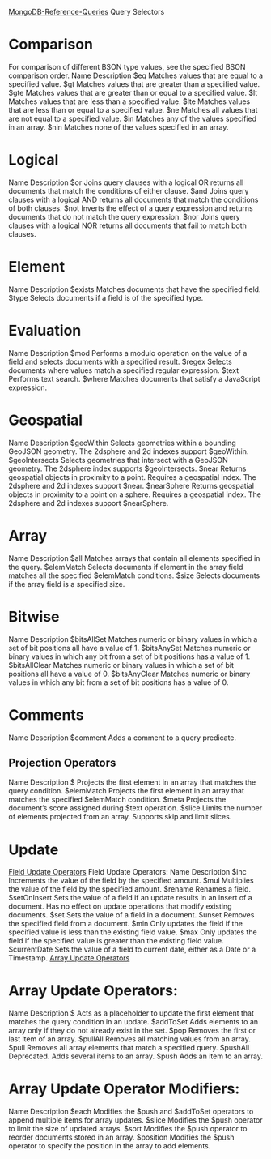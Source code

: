 [MongoDB-Reference-Queries](https://docs.mongodb.com/manual/reference/operator/query/)
Query Selectors
# Comparison
For comparison of different BSON type values, see the specified BSON comparison order.
Name 	        Description
$eq 	        Matches values that are equal to a specified value.
$gt 	        Matches values that are greater than a specified value.
$gte 	        Matches values that are greater than or equal to a specified value.
$lt 	        Matches values that are less than a specified value.
$lte 	        Matches values that are less than or equal to a specified value.
$ne 	        Matches all values that are not equal to a specified value.
$in 	        Matches any of the values specified in an array.
$nin 	        Matches none of the values specified in an array.
# Logical
Name 	        Description
$or 	        Joins query clauses with a logical OR returns all documents that match the conditions of either clause.
$and 	        Joins query clauses with a logical AND returns all documents that match the conditions of both clauses.
$not 	        Inverts the effect of a query expression and returns documents that do not match the query expression.
$nor 	        Joins query clauses with a logical NOR returns all documents that fail to match both clauses.
# Element
Name 	        Description
$exists 	    Matches documents that have the specified field.
$type           Selects documents if a field is of the specified type.
# Evaluation
Name 	        Description
$mod 	        Performs a modulo operation on the value of a field and selects documents with a specified result.
$regex 	        Selects documents where values match a specified regular expression.
$text 	        Performs text search.
$where 	        Matches documents that satisfy a JavaScript expression.
# Geospatial
Name 	        Description
$geoWithin 	    Selects geometries within a bounding GeoJSON geometry. The 2dsphere and 2d indexes support $geoWithin.
$geoIntersects 	Selects geometries that intersect with a GeoJSON geometry. The 2dsphere index supports $geoIntersects.
$near 	        Returns geospatial objects in proximity to a point. Requires a geospatial index. The 2dsphere and 2d indexes support $near.
$nearSphere 	Returns geospatial objects in proximity to a point on a sphere. Requires a geospatial index. The 2dsphere and 2d indexes support $nearSphere.
# Array
Name 	        Description
$all 	        Matches arrays that contain all elements specified in the query.
$elemMatch 	    Selects documents if element in the array field matches all the specified $elemMatch conditions.
$size 	Selects documents if the array field is a specified size.
# Bitwise
Name 	        Description
$bitsAllSet 	Matches numeric or binary values in which a set of bit positions all have a value of 1.
$bitsAnySet 	Matches numeric or binary values in which any bit from a set of bit positions has a value of 1.
$bitsAllClear 	Matches numeric or binary values in which a set of bit positions all have a value of 0.
$bitsAnyClear 	Matches numeric or binary values in which any bit from a set of bit positions has a value of 0.
# Comments
Name 	        Description
$comment 	    Adds a comment to a query predicate.
## Projection Operators
Name 	        Description
$ 	            Projects the first element in an array that matches the query condition.
$elemMatch 	    Projects the first element in an array that matches the specified $elemMatch condition.
$meta 	        Projects the document’s score assigned during $text operation.
$slice 	        Limits the number of elements projected from an array. Supports skip and limit slices.

# Update
[Field Update Operators](https://docs.mongodb.com/manual/reference/operator/update-field/)
Field Update Operators:
Name 	        Description
$inc 	        Increments the value of the field by the specified amount.
$mul 	        Multiplies the value of the field by the specified amount.
$rename 	    Renames a field.
$setOnInsert 	Sets the value of a field if an update results in an insert of a document.
                Has no effect on update operations that modify existing documents.
$set 	        Sets the value of a field in a document.
$unset 	        Removes the specified field from a document.
$min 	        Only updates the field if the specified value is less than the existing field value.
$max 	        Only updates the field if the specified value is greater than the existing field value.
$currentDate 	Sets the value of a field to current date, either as a Date or a Timestamp.
[Array Update Operators](https://docs.mongodb.com/manual/reference/operator/update-array/)
# Array Update Operators:
Name 	    Description
$ 	        Acts as a placeholder to update the first element that matches the query condition in an update.
$addToSet 	Adds elements to an array only if they do not already exist in the set.
$pop 	    Removes the first or last item of an array.
$pullAll 	Removes all matching values from an array.
$pull 	    Removes all array elements that match a specified query.
$pushAll 	Deprecated. Adds several items to an array.
$push 	    Adds an item to an array.
# Array Update Operator Modifiers:
Name 	    Description
$each 	    Modifies the $push and $addToSet operators to append multiple items for array updates.
$slice      Modifies the $push operator to limit the size of updated arrays.
$sort 	    Modifies the $push operator to reorder documents stored in an array.
$position 	Modifies the $push operator to specify the position in the array to add elements.